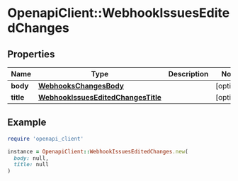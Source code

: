 # OpenapiClient::WebhookIssuesEditedChanges

## Properties

| Name | Type | Description | Notes |
| ---- | ---- | ----------- | ----- |
| **body** | [**WebhooksChangesBody**](WebhooksChangesBody.md) |  | [optional] |
| **title** | [**WebhookIssuesEditedChangesTitle**](WebhookIssuesEditedChangesTitle.md) |  | [optional] |

## Example

```ruby
require 'openapi_client'

instance = OpenapiClient::WebhookIssuesEditedChanges.new(
  body: null,
  title: null
)
```

